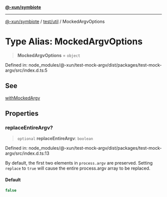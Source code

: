 [**@-xun/symbiote**](../../../README.md)

***

[@-xun/symbiote](../../../README.md) / [test/util](../README.md) / MockedArgvOptions

# Type Alias: MockedArgvOptions

> **MockedArgvOptions** = `object`

Defined in: node\_modules/@-xun/test-mock-argv/dist/packages/test-mock-argv/src/index.d.ts:5

## See

[withMockedArgv](../functions/withMockedArgv.md)

## Properties

### replaceEntireArgv?

> `optional` **replaceEntireArgv**: `boolean`

Defined in: node\_modules/@-xun/test-mock-argv/dist/packages/test-mock-argv/src/index.d.ts:13

By default, the first two elements in `process.argv` are preserved. Setting
`replace` to `true` will cause the entire process.argv array to be
replaced.

#### Default

```ts
false
```

